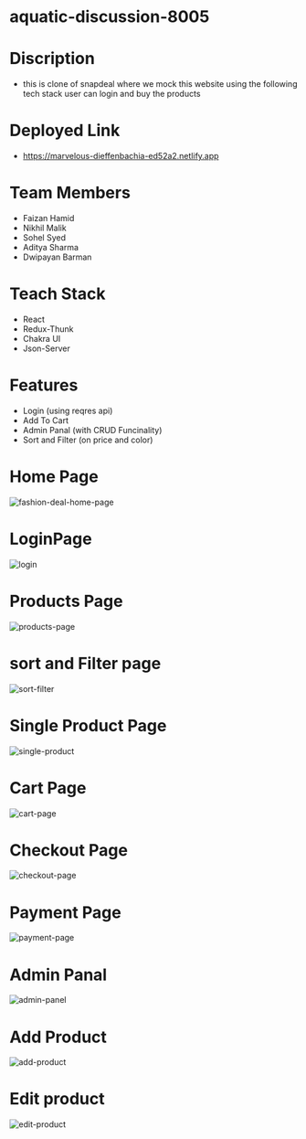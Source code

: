 # aquatic-discussion-8005

# Discription 
  - this is clone of snapdeal where we mock this website using the following tech stack user can login and buy the products
# Deployed Link

- https://marvelous-dieffenbachia-ed52a2.netlify.app

# Team Members

- Faizan Hamid
- Nikhil Malik
- Sohel Syed
- Aditya Sharma
- Dwipayan Barman

# Teach Stack

- React
- Redux-Thunk
- Chakra UI
- Json-Server

# Features

- Login (using reqres api)
- Add To Cart
- Admin Panal (with CRUD Funcinality)
- Sort and Filter (on price and color)



# Home Page
![fashion-deal-home-page](https://user-images.githubusercontent.com/83800834/229428096-f043cfe8-8906-4f4c-88d4-0194d8e69010.png)

# LoginPage
![login](https://user-images.githubusercontent.com/83800834/229431937-28bdfe26-55d5-4fe3-8fd4-8799d2b60dff.png)


# Products Page
![products-page](https://user-images.githubusercontent.com/83800834/229430538-450b2861-90ff-4269-a4a3-8ade6ebcb79b.png)


# sort and Filter page
![sort-filter](https://user-images.githubusercontent.com/83800834/229430581-b98df803-ccfd-4a0b-9e52-9cdd5257b92e.png)

# Single Product Page
![single-product](https://user-images.githubusercontent.com/83800834/229430617-42b060a5-250c-4887-bd10-329e8cfc28a6.png)

# Cart Page
![cart-page](https://user-images.githubusercontent.com/83800834/229431051-062dd9cc-25f9-442f-9046-055d4f99bb3b.png)

# Checkout Page
![checkout-page](https://user-images.githubusercontent.com/83800834/229431081-2286f7b1-0c4d-4555-aacb-6e7ce1438fcb.png)

# Payment Page
![payment-page](https://user-images.githubusercontent.com/83800834/229431120-1347a855-78c8-4306-ab3b-601e49ba6bc2.png)

# Admin Panal 
![admin-panel](https://user-images.githubusercontent.com/83800834/229431157-8f5dcf61-79e4-43b9-9ab6-1b6a6fcfc873.png)

# Add Product
![add-product](https://user-images.githubusercontent.com/83800834/229431200-9c5a5a98-cce1-49b9-b1b1-24da39813e8d.png)

# Edit product
![edit-product](https://user-images.githubusercontent.com/83800834/229431238-ae63b7ca-57af-4cc0-ba63-c265d18d396c.png)




